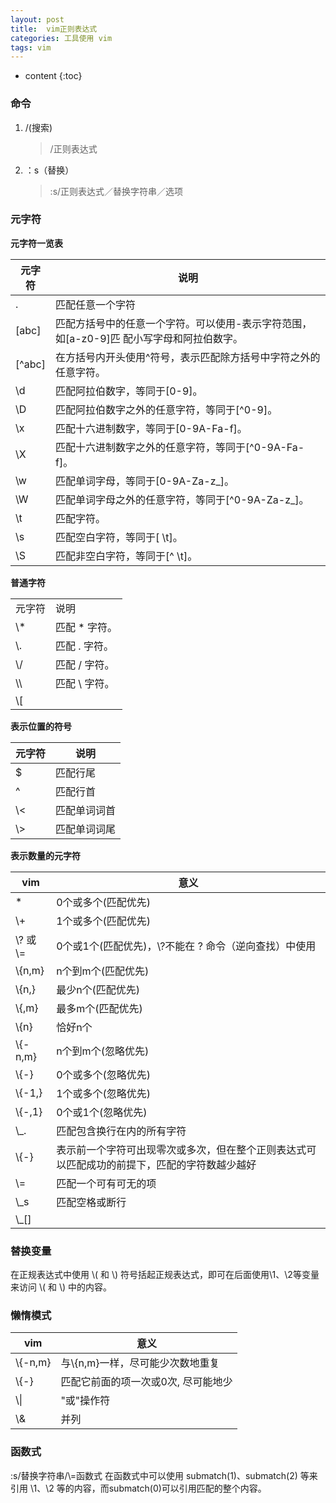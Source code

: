 ```yaml
---
layout: post
title:  vim正则表达式
categories: 工具使用 vim
tags: vim
---
```


* content
{:toc}

### 命令

1. /(搜索)

   > /正则表达式

2. ：s（替换）

   > :s/正则表达式／替换字符串／选项



### 元字符


**元字符一览表**

| 元字符 | 说明                                                                                     |
| ------ | ----------------------------------------                                                 |
| .      | 匹配任意一个字符                                                                         |
| [abc]  | 匹配方括号中的任意一个字符。可以使用-表示字符范围，如[a-z0-9]匹 配小写字母和阿拉伯数字。 |
| [^abc] | 在方括号内开头使用^符号，表示匹配除方括号中字符之外的任意字符。                          |
| \\d    | 匹配阿拉伯数字，等同于[0-9]。                                                            |
| \\D    | 匹配阿拉伯数字之外的任意字符，等同于[^0-9]。                                             |
| \\x    | 匹配十六进制数字，等同于[0-9A-Fa-f]。                                                    |
| \\X    | 匹配十六进制数字之外的任意字符，等同于[^0-9A-Fa-f]。                                     |
| \\w    | 匹配单词字母，等同于[0-9A-Za-z_]。                                                       |
| \\W    | 匹配单词字母之外的任意字符，等同于[^0-9A-Za-z_]。                                        |
| \\t    | 匹配<TAB>字符。                                                                          |
| \\s    | 匹配空白字符，等同于[ \\t]。                                                             |
| \\S    | 匹配非空白字符，等同于[^ \\t]。                                                          |



**普通字符**

|        |                |
| ----   | ---------      |
| 元字符 | 说明           |
| \\*    | 匹配 * 字符。  |
| \\.    | 匹配 . 字符。  |
| \\/    | 匹配 / 字符。  |
| \\\\   | 匹配 \\ 字符。 |
| \\[    |                |



**表示位置的符号**

| 元字符 | 说明         |
| ----   | ------       |
| $      | 匹配行尾     |
| ^      | 匹配行首     |
| \\<    | 匹配单词词首 |
| \\>    | 匹配单词词尾 |


<!-- more -->

**表示数量的元字符**

| vim        | 意义                                                                                         |
| ---------  | ----------------------------------------                                                     |
| *          | 0个或多个(匹配优先)                                                                          |
| \\+        | 1个或多个(匹配优先)                                                                          |
| \\? 或 \\= | 0个或1个(匹配优先)，\\?不能在 ? 命令（逆向查找）中使用                                       |
| \\{n,m}    | n个到m个(匹配优先)                                                                           |
| \\{n,}     | 最少n个(匹配优先)                                                                            |
| \\{,m}     | 最多m个(匹配优先)                                                                            |
| \\{n}      | 恰好n个                                                                                      |
| \\{-n,m}   | n个到m个(忽略优先)                                                                           |
| \\{-}      | 0个或多个(忽略优先)                                                                          |
| \\{-1,}    | 1个或多个(忽略优先)                                                                          |
| \\{-,1}    | 0个或1个(忽略优先)                                                                           |
| \\_.       | 匹配包含换行在内的所有字符                                                                   |
| \\{-}      | 表示前一个字符可出现零次或多次，但在整个正则表达式可以匹配成功的前提下，匹配的字符数越少越好 |
| \\=        | 匹配一个可有可无的项                                                                         |
| \\_s       | 匹配空格或断行                                                                               |
| \\_[]      |                                                                                              |


### 替换变量

在正规表达式中使用 \\( 和 \\) 符号括起正规表达式，即可在后面使用\\1、\\2等变量来访问 \\( 和 \\) 中的内容。


### 懒惰模式
| vim      | 意义                                |
| -------- | --------------------                |
| \\{-n,m} | 与\\{n,m}一样，尽可能少次数地重复   |
| \\{-}    | 匹配它前面的项一次或0次, 尽可能地少 |
| \\\|     | "或"操作符                          |
| \\&      | 并列                                |


### 函数式

:s/替换字符串/\\=函数式
在函数式中可以使用 submatch(1)、submatch(2) 等来引用 \\1、\\2 等的内容，而submatch(0)可以引用匹配的整个内容。
